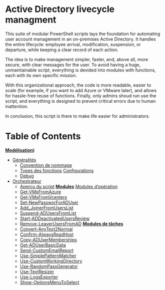 # Active Directory livecycle managment
This suite of modular PowerShell scripts lays the foundation for automating user account management in an on-premises Active Directory. 
It handles the entire lifecycle: employee arrival, modification, suspension, or departure, while keeping a clear record of each action.

The idea is to make management simpler, faster, and, above all, more secure, with clear messages for the user.
To avoid having a huge, unmaintainable script, everything is devided into modules with functions, each with its own specific mission.

With this organizational approach, the code is more readable, easier to scale (for example, if you want to add Azure or VMware later), and allows for hassle-free reuse of functions.
Finally, only admins shoud run use the script, and everything is designed to prevent critical errors due to human inattention. 

In conclusion, this script is there to make life easier for administrators.


# Table of Contents
**[Modélisation](documentation/conception.md))**
  - [Généralités](documentation/conception.md#Généralités)
    - [Convention de nommage](documentation/conception.md#Convention-de-nommage)
    - [Types des fonctions](documentation/conception.md#Types-des-fonctions)
      [Configurations](documentation/conception.md#Configurations)
    - [Debug](documentation/conception.md#Debug)
  - [Orchestrateur](documentation/conception.md#Orchestrateur)
    - [Aperçu du script](/poject/Orchetrator.ps1)
**[Modules](/poject/modules)**
  [Modules d’opération](/poject/modules/operations/readme.md)
    - [Get-VMsFromAzure](/poject/modules/operations/TPI_OPS_BackupAzureVM.psm1)
    - [Get-VMsFromVcenters](/poject/modules/operations/TPI_OPS_BackupVcenterVM.psm1)
    - [Set-NewPassworForADUser](/poject/modules/operations/TPI_OPS_ResetPassword.psm1)
    - [Add_JoinerFromUsersList](/poject/modules/operations/TPI_OPS_Joiners.psm1)
    - [Suspend-ADUsersFromList](/poject/modules/operations/TPI_OPS_Suspension.psm1)
    - [Start-ADDeactivatedUsersReview](/poject/modules/operations/TPI_OPS_Review.psm1)
    - [Remove-LeaverUsersFromAD](/poject/modules/operations/TPI_OPS_Leaver.psm1)
  **[Modules de tâches](/poject/modules/tasks/readme.md)**
    - [Convert-AnyText2Normal](/poject/modules/tasks/TPI_TSK_ConvertAnyText2Normal.psm1)
    - [Confirm-AlwaysReadHost](/poject/modules/tasks/TPI_TSK_AlwaysReadHost.psm1)
    - [Copy-ADUserMemberships](/poject/modules/tasks/TPI_TSK_CopyADUserMemberships.psm1)
    - [Get-ADUserBasicData](/poject/modules/tasks/TPI_TSK_GetADUserBasicData.psm1)
    - [Send-CustomEmailReport](/poject/modules/tasks/TPI_TSK_SendCustomEmailReport.psm1)
    - [Use-SimplePatternMatcher](/poject/modules/tasks/TPI_TSK_ShortTools.psm1)
    - [Use-CustomWorkingDirectory](/poject/modules/tasks/TPI_TSK_ShortTools.psm1)
    - [Use-RandomPassGenerator](/poject/modules/tasks/TPI_TSK_ShortTools.psm1)
    - [Use-TextResizer](/poject/modules/tasks/TPI_TSK_ShortTools.psm1)
    - [Use-LogsExporter](/poject/modules/tasks/TPI_TSK_ShortTools.psm1)
    - [Show-OptionsMenuToSelect](/poject/modules/tasks/TPI_TSK_ShowOptionsMenuToSelect.psm1)



